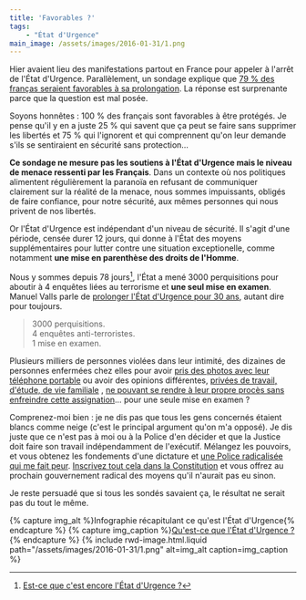 ```yaml
---
title: 'Favorables ?'
tags:
    - "État d'Urgence"
main_image: /assets/images/2016-01-31/1.png
---
```


Hier avaient lieu des manifestations partout en France pour appeler à l'arrêt de
l'État d'Urgence. Parallèlement, un sondage explique que
[79 % des franças seraient favorables à sa prolongation](http://www.atlantico.fr/decryptage/79-pourcents-francais-favorables-prolongation-etat-urgence-jerome-fourquet-2568017.html ("79% des Français favorables à une prolongation de l'état d'urgence", Jérôme Fourquet pour Atlantico)).
La réponse est surprenante parce que la question est mal posée.

<!-- more -->

Soyons honnêtes : 100 % des français sont favorables à être protégés. Je pense
qu'il y en a juste 25 % qui savent que ça peut se faire sans supprimer les
libertés et 75 % qui l'ignorent et qui comprennent qu'on leur demande s'ils se
sentiraient en sécurité sans protection…

**Ce sondage ne mesure pas les soutiens à l'État d'Urgence mais le niveau de
menace ressenti par les Français**. Dans un contexte où nos politiques
alimentent régulièrement la paranoïa en refusant de communiquer clairement sur
la réalité de la menace, nous sommes impuissants, obligés de faire confiance,
pour notre sécurité, aux mêmes personnes qui nous privent de nos libertés.

Or l'État d'Urgence est indépendant d'un niveau de sécurité. Il s'agit d'une
période, censée durer 12 jours, qui donne à l'État des moyens supplémentaires
pour lutter contre une situation exceptionelle, comme notamment **une mise en
parenthèse des droits de l'Homme**.

Nous y sommes depuis 78 jours[^1], l'État a mené 3000 perquisitions pour aboutir
à 4 enquêtes liées au terrorisme et **une seul mise en examen**. Manuel Valls
parle de
[prolonger l'État d'Urgence pour 30 ans](http://tempsreel.nouvelobs.com/societe/etat-d-urgence/20160122.OBS3198/manuel-valls-a-la-bbc-l-etat-d-urgence-devrait-etre-maintenu-jusqu-a-la-defaite-de-daech.html ("Etat d'urgence maintenu jusqu'à la défaite de Daech : Valls crée l'imbroglio", Laurau Thouny pour Le Nouvel Obs )),
autant dire pour toujours.

> 3000 perquisitions.  
> 4 enquêtes anti-terroristes.  
> 1 mise en examen.

[^1]:
    [Est-ce que c'est encore l'État d'Urgence ?](https://estcequecestencoreletatdurgence.fr/)

Plusieurs milliers de personnes violées dans leur intimité, des dizaines de
personnes enfermées chez elles pour avoir
[pris des photos avec leur téléphone portable](http://www.lemonde.fr/police-justice/article/2016/01/22/etat-d-urgence-le-conseil-d-etat-suspend-pour-la-premiere-fois-une-assignation-a-residence_4852070_1653578.html '"Etat d’urgence : le Conseil d’Etat suspend pour la première fois une assignation à résidence
En savoir plus sur http://www.lemonde.fr/police-justice/article/2016/01/22/etat-d-urgence-le-conseil-d-etat-suspend-pour-la-premiere-fois-une-assignation-a-residence_4852070_1653578.html#wZxy4cY9Fqtg9l62.99", Camille Bordenet pour LeMonde.fr')
ou avoir des opinions différentes,
[privées de travail, d'étude, de vie familiale](http://www.bastamag.net/Vivre-sous-l-etat-d-urgence-le-recit-des-assignes-a-residence-et-des-interdits '"Vivre sous l’état d’urgence : le récit des assignés à résidence et des "interdits d’Île-de-France"" par Nolwenn Weiler pour Bastamag.net')
,
[ne pouvant se rendre à leur propre procès sans enfreindre cette assignation](http://delinquance.blog.lemonde.fr/2015/12/08/etat-durgence-un-assigne-en-garde-a-vue-pour-avoir-assiste-a-son-refere-liberte/ '"Etat d’urgence : un assigné en garde à vue pour avoir assisté à son référé-liberté", Laurent Borredon')…
pour une seule mise en examen ?

Comprenez-moi bien : je ne dis pas que tous les gens concernés étaient blancs
comme neige (c'est le principal argument qu'on m'a opposé). Je dis juste que ce
n'est pas à moi ou à la Police d'en décider et que la Justice doit faire son
travail indépendamment de l'exécutif. Mélangez les pouvoirs, et vous obtenez les
fondements d'une dictature et
[une Police radicalisée qui me fait peur](/2016/01/enlisement/ 'Enlisement').
[Inscrivez tout cela dans la Constitution](/2015/12/analyse-du-projet-de-revision-constitutionnelle-etat-urgence/ "Analyse du projet de révision constitutionnelle : l'État d'Urgence")
et vous offrez au prochain gouvernement radical des moyens qu'il n'aurait pas eu
sinon.

Je reste persuadé que si tous les sondés savaient ça, le résultat ne serait pas
du tout le même.

{% capture img_alt %}Infographie récapitulant ce qu'est l'État
d'Urgence{% endcapture %}
{% capture img_caption %}[Qu'est-ce que l'État d'Urgence ?](http://www.interieur.gouv.fr/Actualites/L-actu-du-Ministere/Qu-est-ce-que-l-etat-d-urgence){% endcapture %}
{% include rwd-image.html.liquid
path="/assets/images/2016-01-31/1.png"
alt=img_alt
caption=img_caption
%}
